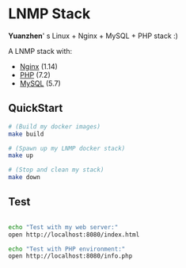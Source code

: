 # LNMP Stack

**Yuanzhen**' s Linux + Nginx + MySQL + PHP stack :)

A LNMP stack with:
 - [Nginx](https://hub.docker.com/_/nginx/) (1.14)
 - [PHP](https://hub.docker.com/_/php/) (7.2)
 - [MySQL](https://hub.docker.com/_/mysql/) (5.7)

## QuickStart

```bash
# (Build my docker images)
make build

# (Spawn up my LNMP docker stack)
make up

# (Stop and clean my stack)
make down
```

## Test

```bash

echo "Test with my web server:"
open http://localhost:8080/index.html

echo "Test with PHP environment:"
open http://localhost:8080/info.php
```
